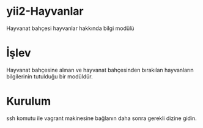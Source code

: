 # yii2-Hayvanlar
Hayvanat bahçesi hayvanlar hakkında bilgi modülü

# İşlev
Hayvanat bahçesine alınan ve hayvanat bahçesinden bırakılan hayvanların bilgilerinin tutulduğu bir modüldür.

# Kurulum
ssh komutu ile vagrant makinesine bağlanın daha sonra gerekli dizine gidin.

